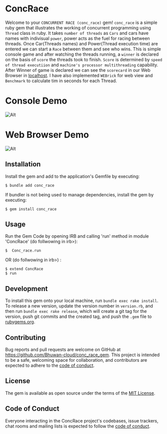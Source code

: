 # ConcRace

Welcome to your  `CONCURRENT RACE (conc_race)`  gem! 
`conc_race`  is a simple ruby gem that illustrates the working of concurrent programming using `Thread` class in ruby.
It takes `number of threads` as `Cars` and cars have names with indivisual `power`, power acts as the fuel for racing between threads. Once Car(Threads names) and Power(Thread execution time) are entered we can start a `Race` between them and see who wins. This is simple console game and after watching the threads running, a `winner` is declared on the basis of `score` the threads took to finish. `Score` is determined by `speed of thread executiion` and `machine's processor multithreading` capability. After Winner of game is declared we can see the `scorecard` in our Web Browser in [localhost](http://localhost:3000). I have also implemented `WEBrick` for web view and `Benchmark` to calculate tim in seconds for each Thread.

# Console Demo 

![Alt](https://res.cloudinary.com/bhuwan/image/upload/v1673886678/bhuwan/conc_race_concole_uwf4sj.png)

# Web Browser Demo 

![Alt](https://res.cloudinary.com/bhuwan/image/upload/v1673886664/bhuwan/conc_race_web_mt15w7.png)

## Installation

Install the gem and add to the application's Gemfile by executing:

    $ bundle add conc_race

If bundler is not being used to manage dependencies, install the gem by executing:

    $ gem install conc_race

## Usage


Run the Gem Code by opening IRB and  calling 'run' method in module 'ConcRace' (do follwowing in irb>): 

    $  Conc_race.run

OR (do follwowing in irb>) :

    $ extend ConcRace 
    $ run 



## Development


To install this gem onto your local machine, run `bundle exec rake install`. To release a new version, update the version number in `version.rb`, and then run `bundle exec rake release`, which will create a git tag for the version, push git commits and the created tag, and push the `.gem` file to [rubygems.org](https://rubygems.org).

## Contributing

Bug reports and pull requests are welcome on GitHub at https://github.com/Bhuwan-cloud/conc_race_gem. This project is intended to be a safe, welcoming space for collaboration, and contributors are expected to adhere to the [code of conduct](https://github.com/Bhuwan-cloud/conc_race_gem/blob/master/CODE_OF_CONDUCT.md).

## License

The gem is available as open source under the terms of the [MIT License](https://opensource.org/licenses/MIT).

## Code of Conduct

Everyone interacting in the ConcRace project's codebases, issue trackers, chat rooms and mailing lists is expected to follow the [code of conduct]((https://github.com/Bhuwan-cloud/conc_race_gem/blob/master/CODE_OF_CONDUCT.md)).

